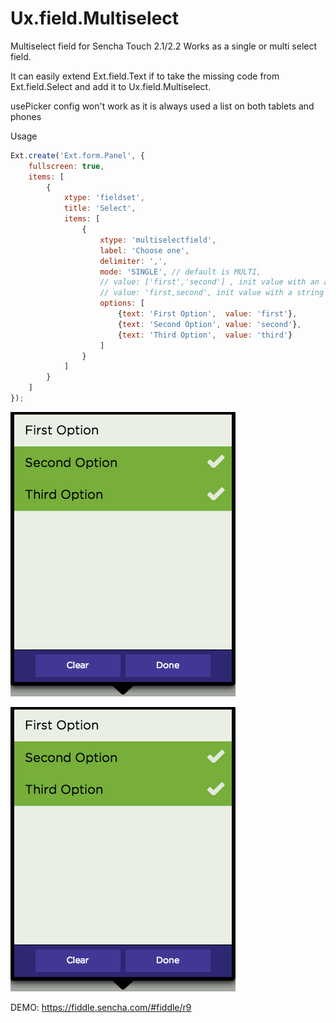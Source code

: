 Ux.field.Multiselect
====================

Multiselect field for Sencha Touch 2.1/2.2 Works as a single or multi select field.

It can easily extend Ext.field.Text if to take the missing code from Ext.field.Select and add it to Ux.field.Multiselect.

usePicker config won't work as it is always used a list on both tablets and phones

Usage
```javascript
Ext.create('Ext.form.Panel', {
    fullscreen: true,
    items: [
        {
            xtype: 'fieldset',
            title: 'Select',
            items: [
                {
                    xtype: 'multiselectfield',
                    label: 'Choose one',
                    delimiter: ',', 
                    mode: 'SINGLE', // default is MULTI,
                    // value: ['first','second'] , init value with an array
                    // value: 'first,second', init value with a string
                    options: [
                        {text: 'First Option',  value: 'first'},
                        {text: 'Second Option', value: 'second'},
                        {text: 'Third Option',  value: 'third'}
                    ]
                }
            ]
        }
    ]
});
```

![Multiselect field](screenshot.png)

![Multiselect field](screenshot1.png)

DEMO: https://fiddle.sencha.com/#fiddle/r9
 